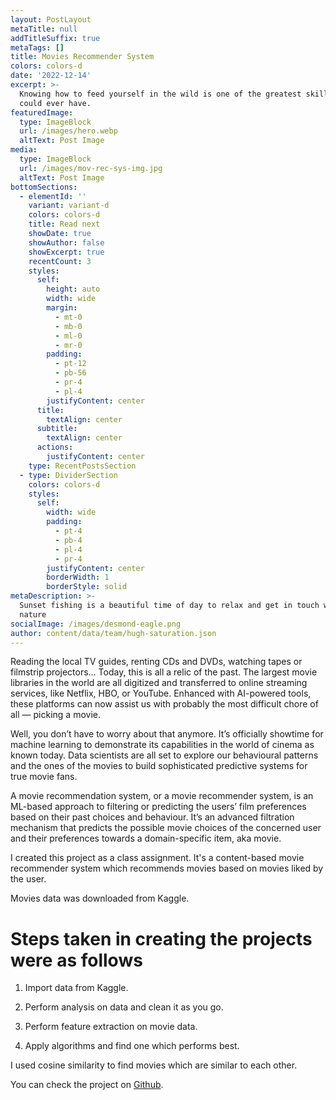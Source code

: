 ```yaml
---
layout: PostLayout
metaTitle: null
addTitleSuffix: true
metaTags: []
title: Movies Recommender System
colors: colors-d
date: '2022-12-14'
excerpt: >-
  Knowing how to feed yourself in the wild is one of the greatest skills you
  could ever have.
featuredImage:
  type: ImageBlock
  url: /images/hero.webp
  altText: Post Image
media:
  type: ImageBlock
  url: /images/mov-rec-sys-img.jpg
  altText: Post Image
bottomSections:
  - elementId: ''
    variant: variant-d
    colors: colors-d
    title: Read next
    showDate: true
    showAuthor: false
    showExcerpt: true
    recentCount: 3
    styles:
      self:
        height: auto
        width: wide
        margin:
          - mt-0
          - mb-0
          - ml-0
          - mr-0
        padding:
          - pt-12
          - pb-56
          - pr-4
          - pl-4
        justifyContent: center
      title:
        textAlign: center
      subtitle:
        textAlign: center
      actions:
        justifyContent: center
    type: RecentPostsSection
  - type: DividerSection
    colors: colors-d
    styles:
      self:
        width: wide
        padding:
          - pt-4
          - pb-4
          - pl-4
          - pr-4
        justifyContent: center
        borderWidth: 1
        borderStyle: solid
metaDescription: >-
  Sunset fishing is a beautiful time of day to relax and get in touch with
  nature
socialImage: /images/desmond-eagle.png
author: content/data/team/hugh-saturation.json
---
```

Reading the local TV guides, renting CDs and DVDs, watching tapes or filmstrip projectors... Today, this is all a relic of the past. The largest movie libraries in the world are all digitized and transferred to online streaming services, like Netflix, HBO, or YouTube. Enhanced with AI-powered tools, these platforms can now assist us with probably the most difficult chore of all — picking a movie.

Well, you don’t have to worry about that anymore. It’s officially showtime for machine learning to demonstrate its capabilities in the world of cinema as known today. Data scientists are all set to explore our behavioural patterns and the ones of the movies to build sophisticated predictive systems for true movie fans.

A movie recommendation system, or a movie recommender system, is an ML-based approach to filtering or predicting the users’ film preferences based on their past choices and behaviour. It’s an advanced filtration mechanism that predicts the possible movie choices of the concerned user and their preferences towards a domain-specific item, aka movie.

I created this project as a class assignment. It's a content-based movie recommender system which recommends movies based on movies liked by the user.

Movies data was downloaded from Kaggle.

# Steps taken in creating the projects were as follows

1.  Import data from Kaggle.

2.  Perform analysis on data and clean it as you go.

3.  Perform feature extraction on movie data.

4.  Apply algorithms and find one which performs best.

I used cosine similarity to find movies which are similar to each other.



You can check the project on [Github](https://github.com/astrovishalthakur/Mov-Rec-Sys-Advanced).
